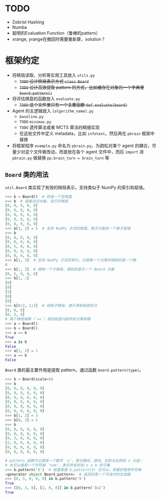 # TODO

- Zobrist Hashing
- Numba
- 聪明的Evaluation Function（鲁棒的pattern）
- xrange, yrange在撤回时需要重新算，solution？

# 框架约定

- 将棋局读取、分析等实用工具放入 `utils.py` 
  - ~~`TODO` 设计棋局表示方式 `class Board`~~
  - ~~`TODO` 设计高效提取 pattern 的方式，比如缓存在对象的一个字典里 `board.pattern()`~~
- 将评估棋盘的函数放入 `evaluate.py`
  - ~~`TODO` 这个文件里只有一个主要函数 `def evaluate(board)`~~
- Agent 的主逻辑放入 `[algorithm_name].py`
  - `baseline.py`
  - `TODO` `minimax.py`
  - `TODO` 遗传算法或者 MCTS 算法的精细实现
  - 在这些文件中定义 metadata，比如 `infotext`，然后再在 `pbrain` 框架中替换
- 将框架程序 `example.py` 命名为 `pbrain.py`。为疏松对某个 agent 的耦合，尽量少对这个文件做改动，而是放在各个 agent 文件中，而后 `import` 进 `pbrain.py` 做替换 `pp.brain_turn = brain_turn` 等

## `Board` 类的用法

`util.Board` 类实现了有效的棋局表示，支持类似于 NumPy 的索引和赋值。

```python
>>> b = Board()  # 构造一个空棋盘
>>> b  # 直接访问对象，会打印棋局
[0, 0, 0, 0, 0]
[0, 0, 0, 0, 0]
[0, 0, 0, 0, 0]
[0, 0, 0, 0, 0]
[0, 0, 0, 0, 0]
>>> b[1, 2] = 5  # 支持 NumPy 方式的赋值，每次只能给一个格子赋值
>>> b
[0, 0, 0, 0, 0]
[0, 0, 0, 0, 0]
[0, 5, 0, 0, 0]
[0, 0, 0, 0, 0]
[0, 0, 0, 0, 0]
>>> b[1, 3]  # 支持 NumPy 方式的索引。只提取一个元素时得到的是一个数
0
>>> b[:, 2]  # 提取一个子棋局，得到的是又一个 Board 对象
[0, 5, 0, 0, 0]
>>> b[1, :]
[0]
[0]
[5]
[0]
[0]
>>> b[0:3, 1:3]  # 获取子棋局，便于得到局部状况
[0, 0, 0]
[0, 5, 0]
# 两个棋局相等（`==`）指的就是内部所有元素相等
>>> a = Board()
>>> b = Board()
>>> a == b
True
>>> a is b
False
>>> a[1, 2] = 1
>>> a == b
False
```

`Board` 类的最主要作用是提取 pattern，通过函数 `board.pattern(type)`。

```python
>>> b = Board(scale=6)
>>> b
[0, 0, 0, 0, 0, 0]
[0, 0, 0, 0, 0, 0]
[0, 0, 0, 0, 0, 0]
[0, 0, 0, 0, 0, 0]
[0, 0, 0, 0, 0, 0]
[0, 0, 0, 0, 0, 0]
>>> b[1, 2] = 3
>>> b[0, 3] = 2
>>> b
[0, 0, 0, 0, 0, 0]
[0, 0, 0, 0, 0, 0]
[0, 3, 0, 0, 0, 0]
[2, 0, 0, 0, 0, 0]
[0, 0, 0, 0, 0, 0]
[0, 0, 0, 0, 0, 0]

# pattern 函数可以接受一个数字 'x'，表示横向、竖向、左斜与右斜的 x 元组；
# 也可以接受一个字符串 'nxm'，表示所有形如 n x m 的子集
>>> b.pattern('5')  # 或者直接 b.pattern(5) 也可以，但最好使用字符串
<generator object Board.pattern>  # 返回的是一个可迭代的生成器
>>> [0, 3, 0, 0, 0] in b.pattern('5')
True
>>> [[0, 3, 0], [2, 0, 0]] in b.pattern('3x2')
True
```

